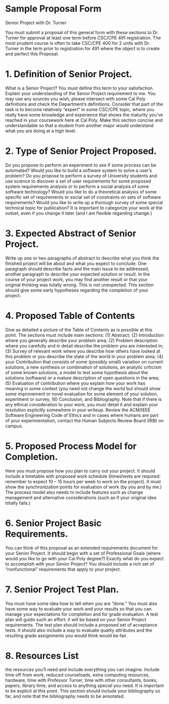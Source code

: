 # Sample Proposal Form

Senior Project with Dr. Turner

You must submit a proposal of this general form with these sections to Dr. Turner for approval at least one term before CSC/CPE 491 registration. The most prudent course is often to take CSC/CPE 400 for 2 units with Dr. Turner in the term prior to registration for 491 where the object is to create and perfect this Proposal.

# 1. Definition of Senior Project. 
 
 What is a Senior Project? You must define this term to your satisfaction. Explain your understanding of the Senior Project requirement to me. You may use any sources you wish, please intersect with some Cal Poly definitions and check the Department’s definitions. Consider that part of the task is to become relatively “expert” in some CSC/CPE topic, where you really have some knowledge and experience that shows the maturity you’ve reached in your coursework here at Cal Poly. Make this section concise and understandable so that a student from another major would understand what you are doing at a high level.
# 2. Type of Senior Project Proposed. 
 
 Do you propose to perform an experiment to see if some process can be automated? Would you like to build a software system to solve a user’s problem? Do you propose to perform a survey of University students and use science to discover a set of user requirements for some proposed system requirements analysis or to perform a social analysis of some software technology? Would you like to do a theoretical analysis of some specific set of requirements or social set of constraints on sets of software requirements? Would you like to write up a thorough survey of some special technical topic for publication? It is important to categorize your work at the outset, even if you change it later (and I am flexible regarding change.)

# 3. Expected Abstract of Senior Project. 

Write up one or two paragraphs of abstract to describe what you think the finished project will be about and what you expect to conclude. One paragraph should describe facts and the main issue to be addressed, another paragraph to describe your expected solution or result.  In the course of your project work, you may find another result or that your original thinking was totally wrong. This is not unexpected. This section should give some early hypotheses regarding the completion of your project.

# 4. Proposed Table of Contents

Give as detailed a picture of the Table of Contents as is possible at this point. The sections must include main sections: (1) Abstract; (2) Introduction where you generally describe your problem area; (2) Problem description where you carefully and in detail describe the problem you are interested in; (3) Survey of relevant work where you describe how others have looked at this problem or you describe the state of the world in your problem area; (4) your Contribution that consists of some (possibly small) variation on current solutions, a new synthesis or combination of solutions, an analytic criticism of some known solutions, a model to test some hypothesis about the solutions (software) or a mature description of open questions in the area; (5) Evaluation of contribution where you explain how your work has meaning in some context (you need not change the world but should show some improvement or novel evaluation for some element of your solution, experiment or survey, (6) Conclusion, and Bibliography. Note that if there is any ethical consideration to your work, you must detail it and explain your resolution explicitly somewhere in your writeup. Review the ACM/IEEE Software Engineering Code of Ethics and in cases where humans are part of your experimentation, contact the Human Subjects Review Board (IRB) on campus.

# 5. Proposed Process Model for Completion.

Here you must propose how you plan to carry out your project. It should include a timetable with proposed work schedule (timesheets are required: remember to expect 10 – 15 hours per week to work on the project). It must show the synchronization points for evaluation of work (by you and by me.) The process model also needs to include features such as change management and alternative considerations (such as if your original idea totally fails.)

# 6. Senior Project Basic Requirements.

You can think of this proposal as an extended requirements document for your Senior Project. It should begin with a set of Professional Goals (where would you like to go with your Cal Poly degree?) Exactly what do you expect to accomplish with your Senior Project?  You should include a rich set of “nonfunctional” requirements that apply to your project.

# 7. Senior Project Test Plan.

You must have some idea how to tell when you are “done.” You must also have some way to evaluate your work and your results so that you can manage your expectations for completion and for grade evaluation.  A test plan will guide such an effort: it will be based on your Senior Project requirements. The test plan should include a proposed set of acceptance tests. It should also include a way to evaluate quality attributes and the resulting grade assignments you would think would be fair.

# 8. Resources List

the resources you’ll need and include everything you can imagine. Include time off from work, reduced courseloads, extra computing resources, hardware, time with Professor Turner, time with other consultants, books, papers, library time, and access to anything special you need. It is important to be explicit at this point. This section should include your bibliography so far, and note that the bibliography needs to be annotated.

